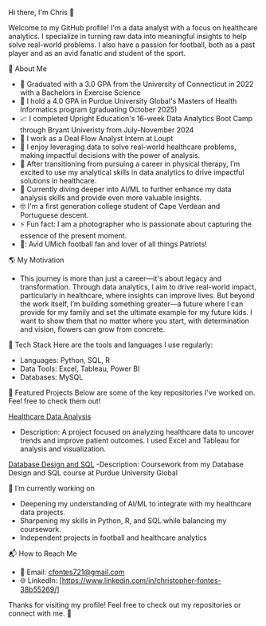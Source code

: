 Hi there, I'm Chris 👋

Welcome to my GitHub profile! I'm a data analyst with a focus on healthcare analytics. I specialize in turning raw data into meaningful insights to help solve real-world problems. I also have a passion for football, both as a past player and as an avid fanatic and student of the sport.

🚀 About Me
- 🐾 Graduated with a 3.0 GPA from the University of Connecticut in 2022 with a Bachelors in Exercise Science
- 🚂 I hold a 4.0 GPA in Purdue University Global's Masters of Health Informatics program (graduating October 2025)
- 📈 I completed Upright Education's 16-week Data Analytics Boot Camp through Bryant Univeristy from July-November 2024
- 💼 I work as a Deal Flow Analyst Intern at Loupt
- 🎯 I enjoy leveraging data to solve real-world healthcare problems, making impactful decisions with the power of analysis.
- 🏥 After transitioning from pursuing a career in physical therapy, I’m excited to use my analytical skills in data analytics to drive impactful solutions in healthcare.
- 🌱 Currently diving deeper into AI/ML to further enhance my data analysis skills and provide even more valuable insights.
- 🤓 I'm a first generation college student of Cape Verdean and Portuguese descent.
- ⚡ Fun fact: I am a photographer who is passionate about capturing the essence of the present moment.
- 🏈: Avid UMich football fan and lover of all things Patriots!

🌎 My Motivation
- This journey is more than just a career—it's about legacy and transformation. Through data analytics, I aim to drive real-world impact, particularly in healthcare, where insights can improve lives. But beyond the work itself, I’m building something greater—a future where I can provide for my family and set the ultimate example for my future kids. I want to show them that no matter where you start, with determination and vision, flowers can grow from concrete.

🔧 Tech Stack
Here are the tools and languages I use regularly:
- Languages: Python, SQL, R
- Data Tools: Excel, Tableau, Power BI
- Databases: MySQL

📝 Featured Projects
Below are some of the key repositories I've worked on. Feel free to check them out!

[Healthcare Data Analysis](https://github.com/ovochris56/healthcare-data-analysis)
- Description: A project focused on analyzing healthcare data to uncover trends and improve patient outcomes. I used Excel and Tableau for analysis and visualization.
  
[Database Design and SQL](https://github.com/ovochris56/database-design-and-sql)
-Description: Coursework from my Database Design and SQL course at Purdue University Global 

🌱 I’m currently working on
- Deepening my understanding of AI/ML to integrate with my healthcare data projects.
- Sharpening my skills in Python, R, and SQL while balancing my coursework.
- Independent projects in football and healthcare analytics

📬 How to Reach Me
- 📧 Email: cfontes721@gmail.com
- 🌐 LinkedIn: [https://www.linkedin.com/in/christopher-fontes-38b55269/]

Thanks for visiting my profile! Feel free to check out my repositories or connect with me. 🚀
